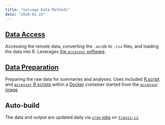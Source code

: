 ```yaml
---
title: "Salvage Data Methods"
date: "2020-01-25"
---
```


## [Data Access](data_access.html)

Accessing the remote data, converting the `.accdb` to `.csv` files, and loading the data into R.
Leverages [the `accessor` software](https://www.github.com/dapperstats/accessor). 

## [Data Preparation](data_preparation.html)

Preparing the raw data for summaries and analyses.
Uses included [R script](https://github.com/dapperstats/salvage/blob/master/scripts/salvage_script.R) and [`accessor` R scripts](https://github.com/dapperstats/accessor/blob/master/scripts/r_functions.R) within a [Docker](https://www.docker.com/) container started from the [`accessor` image](https://hub.docker.com/r/dapperstats/accessor)

## Auto-build

The data and output are updated daily via [`cron` jobs](https://docs.travis-ci.com/user/cron-jobs/) on [`travis-ci`](https://travis-ci.org/dapperstats/salvage).

